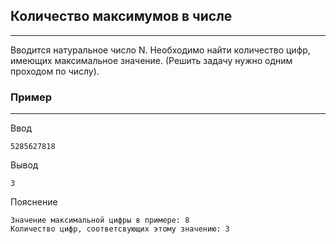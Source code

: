 ## Количество максимумов в числе
---
Вводится натуральное число N. Необходимо найти количество цифр, имеющих максимальное значение. (Решить задачу нужно одним проходом по числу).
### Пример
---
Ввод
```
5285627818
```
Вывод
```
3
```
Пояснение
```
Значение максимальной цифры в примере: 8
Количество цифр, соответсвующих этому значению: 3
```